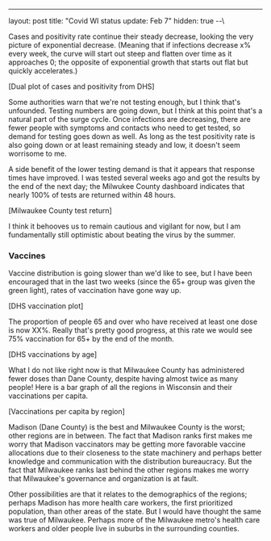 ---
layout: post
title: "Covid WI status update: Feb&nbsp;7"
hidden: true
--\
 
Cases and positivity rate continue their steady decrease, looking the very picture of exponential decrease. (Meaning that if infections decrease x% every week, the curve will start out steep and flatten over time as it approaches 0; the opposite of exponential growth that starts out flat but quickly accelerates.)

[Dual plot of cases and positivity from DHS]

Some authorities warn that we're not testing enough, but I think that's unfounded. Testing numbers are going down, but I think at this point that's a natural part of the surge cycle. Once infections are decreasing, there are fewer people with symptoms and contacts who need to get tested, so demand for testing goes down as well. As long as the test positivity rate is also going down or at least remaining steady and low, it doesn't seem worrisome to me.

A side benefit of the lower testing demand is that it appears that response times have improved. I was tested several weeks ago and got the results by the end of the next day; the Milwukee County dashboard indicates that nearly 100% of tests are returned within 48 hours.

[Milwaukee County test return]

I think it behooves us to remain cautious and vigilant for now, but I am fundamentally still optimistic about beating the virus by the summer. 


### Vaccines
Vaccine distribution is going slower than we'd like to see, but I have been encouraged that in the last two weeks (since the 65+ group was given the green light), rates of vaccination have gone way up.

[DHS vaccination plot]

The proportion of people 65 and over who have received at least one dose is now XX%. Really that's pretty good progress, at this rate we would see 75% vaccination for 65+ by the end of the month.

[DHS vaccinations by age]

What I do not like right now is that Milwaukee County has administered fewer doses than Dane County, despite having almost twice as many people! Here is a bar graph of all the regions in Wisconsin and their vaccinations per capita.

[Vaccinations per capita by region]

Madison (Dane County) is the best and Milwaukee County is the worst; other regions are in between. The fact that Madison ranks first makes me worry that Madison vaccinators may be getting more favorable vaccine allocations due to their closeness to the state machinery and perhaps better knowledge and communication with the distribution bureaucracy. But the fact that Milwaukee ranks last behind the other regions makes me worry that Milwaukee's governance and organization is at fault. 

Other possibilities are that it relates to the demographics of the regions; perhaps Madison has more health care workers, the first prioritized population, than other areas of the state. But I would have thought the same was true of Milwaukee. Perhaps more of the Milwaukee metro's health care workers and older people live in suburbs in the surrounding counties. 


